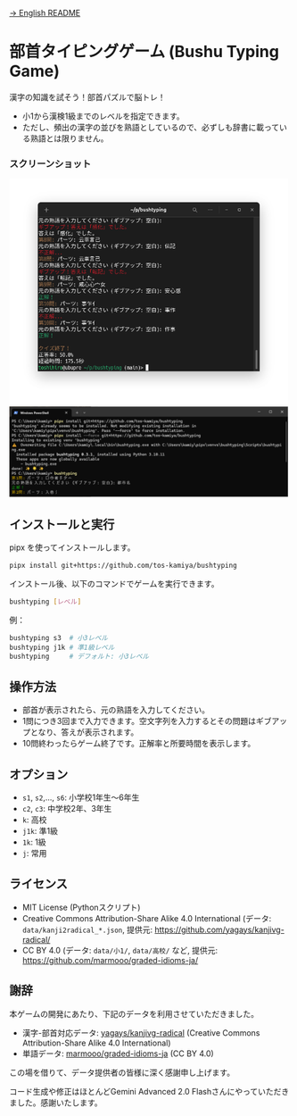 [→ English README](README-en.md)

# 部首タイピングゲーム (Bushu Typing Game)

漢字の知識を試そう！部首パズルで脳トレ！

* 小1から漢検1級までのレベルを指定できます。
* ただし、頻出の漢字の並びを熟語としているので、必ずしも辞書に載っている熟語とは限りません。

### スクリーンショット

<img src="screenshot1.png" width="500px">

<img src="screenshot2.png" width="500px">

## インストールと実行

pipx を使ってインストールします。

```bash
pipx install git+https://github.com/tos-kamiya/bushtyping
```

インストール後、以下のコマンドでゲームを実行できます。

```bash
bushtyping [レベル]
```

例：

```bash
bushtyping s3  # 小3レベル
bushtyping j1k # 準1級レベル
bushtyping     # デフォルト: 小3レベル
```

## 操作方法

* 部首が表示されたら、元の熟語を入力してください。
* 1問につき3回まで入力できます。空文字列を入力するとその問題はギブアップとなり、答えが表示されます。
* 10問終わったらゲーム終了です。正解率と所要時間を表示します。

## オプション

* `s1`, `s2`,..., `s6`: 小学校1年生～6年生
* `c2`, `c3`: 中学校2年、3年生
* `k`: 高校
* `j1k`: 準1級
* `1k`: 1級
* `j`: 常用

## ライセンス

* MIT License (Pythonスクリプト)
* Creative Commons Attribution-Share Alike 4.0 International (データ: `data/kanji2radical_*.json`, 提供元: https://github.com/yagays/kanjivg-radical/
* CC BY 4.0 (データ: `data/小1/`, `data/高校/` など, 提供元: https://github.com/marmooo/graded-idioms-ja/

## 謝辞

本ゲームの開発にあたり、下記のデータを利用させていただきました。

* 漢字-部首対応データ: [yagays/kanjivg-radical](https://github.com/yagays/kanjivg-radical/) (Creative Commons Attribution-Share Alike 4.0 International)
* 単語データ: [marmooo/graded-idioms-ja](https://github.com/marmooo/graded-idioms-ja/) (CC BY 4.0)

この場を借りて、データ提供者の皆様に深く感謝申し上げます。

コード生成や修正はほとんどGemini Advanced 2.0 Flashさんにやっていただきました。感謝いたします。
